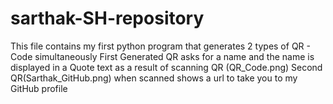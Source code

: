 # sarthak-SH-repository
This file contains my first python program that generates 2 types of QR - Code simultaneously 
First Generated QR asks for a name and the name is displayed in a Quote text as a result of scanning QR (QR_Code.png)
Second QR(Sarthak_GitHub.png) when scanned shows a url to take you to my GitHub profile 
